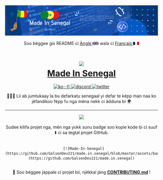 ![COVER](../assets/cover.png)

<p align="center">
Soo bëggee gis README ci <a href="../README.md">Àngle <img src="../assets/en.png" alt="UK Flag" style="width:20px;height:10px;"></a> wala ci <a href="README-fr.md">Français <img src="../assets/fr.png" alt="FR Flag" style="width:20px;height:10px;"></a>
</p>

<h1 align="center">
  <img src="../assets/made.in.senegal.png" width="100px" />
  <br/>
  <a href="https://madeinsenegal.dev" target="blank_">Made In Senegal</a>
</h1>

<p align="center">
  <!-- Ko-Fi for donation -->
  <a href="https://ko-fi.com/galsendev221">
    <img alt="ko--fi" src="https://img.shields.io/badge/Ko--fi-F16061?style=for-the-badge&logo=ko-fi&logoColor=white">
  </a>
  <!-- Discord server -->
  <a href="https://discord.gg/CKZcKqf">
    <img alt="discord" src="https://img.shields.io/badge/Discord-7289DA?style=for-the-badge&logo=discord&logoColor=white">
  </a>
  <!-- Twitter community -->
  <a href="https://twitter.com/galsendev221">
    <img alt="twitter" src="https://img.shields.io/badge/Twitter-1DA1F2?style=for-the-badge&logo=twitter&logoColor=white">
  </a>
</p>

<p align="center">
👨🏽‍💻 Lii ab jumtukaay la bu defarkatu senegaal yi defar te képp man naa ko jëfandikoo fépp fu nga mëna nekk ci àdduna bi 🌍
</p>

---

<p align="center">
<a href="https://github.com/GalsenDev221/made.in.senegal"><img src="../assets/badge.svg"></a>
</p>

<p align="center">
Sudee kilifa projet nga, mën nga yokk sunu badge soo kopie kode bi ci suuf ⬇️ ci sa tegtal projet GitHub.
</p>

<p align="center">
<pre align="center">
  <code>
  [![Made-In-Senegal](https://github.com/GalsenDev221/made.in.senegal/blob/master/assets/badge.svg)](https://github.com/GalsenDev221/made.in.senegal)
  </code>
</pre>
</p>

<p align="center">
🚧 Soo bëggee jàppale ci projet bii, njëkkal jàng <strong><a href="../CONTRIBUTING.md">CONTRIBUTING.md</a></strong> !
</p>
